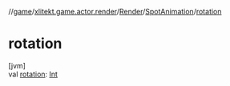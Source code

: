 //[game](../../../../index.md)/[xlitekt.game.actor.render](../../index.md)/[Render](../index.md)/[SpotAnimation](index.md)/[rotation](rotation.md)

# rotation

[jvm]\
val [rotation](rotation.md): [Int](https://kotlinlang.org/api/latest/jvm/stdlib/kotlin/-int/index.html)
